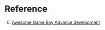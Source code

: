 # Reference

0. [Awesome Game Boy Advance development](https://github.com/gbadev-org/awesome-gbadev)

